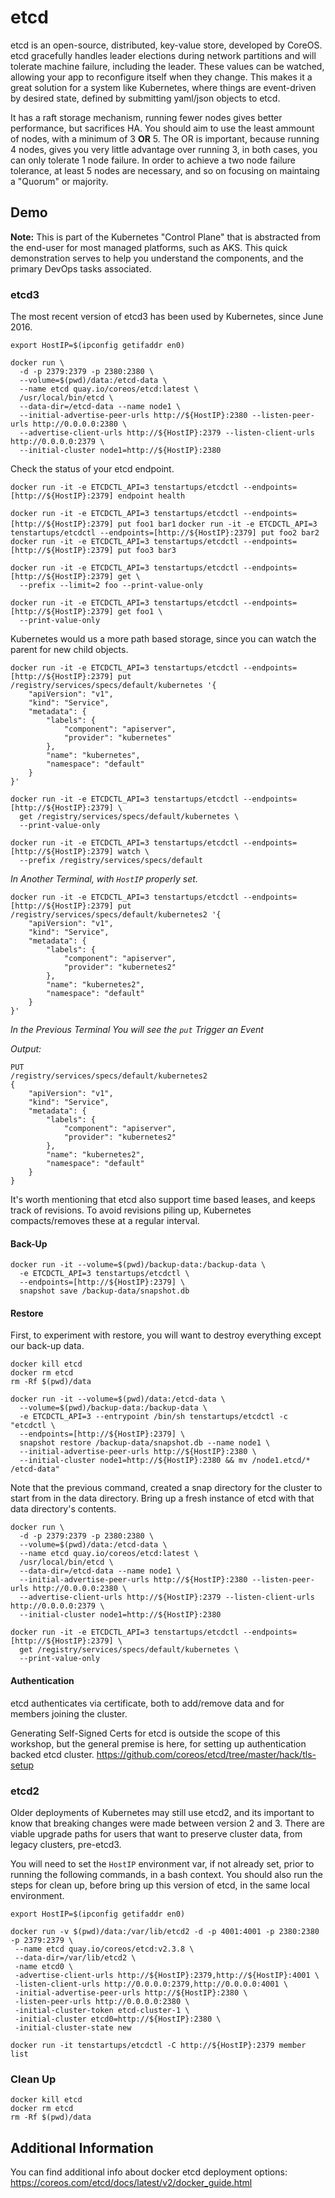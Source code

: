 # etcd
etcd is an open-source, distributed, key-value store, developed by CoreOS. etcd gracefully handles leader elections during network partitions and will tolerate machine failure, including the leader. These values can be watched, allowing your app to reconfigure itself when they change. This makes it a great solution for a system like Kubernetes, where things are event-driven by desired state, defined by submitting yaml/json objects to etcd.

It has a raft storage mechanism, running fewer nodes gives better performance, but sacrifices HA. You should aim to use the least ammount of nodes, with a minimum of 3 **OR** 5. The OR is important, because running 4 nodes, gives you very little advantage over running 3, in both cases, you can only tolerate 1 node failure. In order to achieve a two node failure tolerance, at least 5 nodes are necessary, and so on focusing on maintaing a "Quorum" or majority.

<Insert ETCD Quorum Visual Aid>

## Demo

**Note:** This is part of the Kubernetes "Control Plane" that is abstracted from the end-user for most managed platforms, such as AKS. This quick demonstration serves to help you understand the components, and the primary DevOps tasks associated.

### etcd3
The most recent version of etcd3 has been used by Kubernetes, since June 2016.

`export HostIP=$(ipconfig getifaddr en0)`

```
docker run \
  -d -p 2379:2379 -p 2380:2380 \
  --volume=$(pwd)/data:/etcd-data \
  --name etcd quay.io/coreos/etcd:latest \
  /usr/local/bin/etcd \
  --data-dir=/etcd-data --name node1 \
  --initial-advertise-peer-urls http://${HostIP}:2380 --listen-peer-urls http://0.0.0.0:2380 \
  --advertise-client-urls http://${HostIP}:2379 --listen-client-urls http://0.0.0.0:2379 \
  --initial-cluster node1=http://${HostIP}:2380
```

Check the status of your etcd endpoint.

`docker run -it -e ETCDCTL_API=3 tenstartups/etcdctl --endpoints=[http://${HostIP}:2379] endpoint health`

`docker run -it -e ETCDCTL_API=3 tenstartups/etcdctl --endpoints=[http://${HostIP}:2379] put foo1 bar1`
`docker run -it -e ETCDCTL_API=3 tenstartups/etcdctl --endpoints=[http://${HostIP}:2379] put foo2 bar2`
`docker run -it -e ETCDCTL_API=3 tenstartups/etcdctl --endpoints=[http://${HostIP}:2379] put foo3 bar3`

```
docker run -it -e ETCDCTL_API=3 tenstartups/etcdctl --endpoints=[http://${HostIP}:2379] get \
  --prefix --limit=2 foo --print-value-only
```

```
docker run -it -e ETCDCTL_API=3 tenstartups/etcdctl --endpoints=[http://${HostIP}:2379] get foo1 \
  --print-value-only
```

Kubernetes would us a more path based storage, since you can watch the parent for new child objects.

```
docker run -it -e ETCDCTL_API=3 tenstartups/etcdctl --endpoints=[http://${HostIP}:2379] put /registry/services/specs/default/kubernetes '{ 
    "apiVersion": "v1",
    "kind": "Service",
    "metadata": {
        "labels": {
            "component": "apiserver",
            "provider": "kubernetes"
        },
        "name": "kubernetes",
        "namespace": "default"
    }
}'
```

```
docker run -it -e ETCDCTL_API=3 tenstartups/etcdctl --endpoints=[http://${HostIP}:2379] \
  get /registry/services/specs/default/kubernetes \
  --print-value-only
```

```
docker run -it -e ETCDCTL_API=3 tenstartups/etcdctl --endpoints=[http://${HostIP}:2379] watch \
  --prefix /registry/services/specs/default
```

*In Another Terminal, with `HostIP` properly set.*
```
docker run -it -e ETCDCTL_API=3 tenstartups/etcdctl --endpoints=[http://${HostIP}:2379] put /registry/services/specs/default/kubernetes2 '{ 
    "apiVersion": "v1",
    "kind": "Service",
    "metadata": {
        "labels": {
            "component": "apiserver",
            "provider": "kubernetes2"
        },
        "name": "kubernetes2",
        "namespace": "default"
    }
}'
```

*In the Previous Terminal You will see the `put` Trigger an Event*

*Output:*
```
PUT
/registry/services/specs/default/kubernetes2
{ 
    "apiVersion": "v1",
    "kind": "Service",
    "metadata": {
        "labels": {
            "component": "apiserver",
            "provider": "kubernetes2"
        },
        "name": "kubernetes2",
        "namespace": "default"
    }
}
```

It's worth mentioning that etcd also support time based leases, and keeps track of revisions. To avoid revisions piling up, Kubernetes compacts/removes these at a regular interval.

#### Back-Up
```
docker run -it --volume=$(pwd)/backup-data:/backup-data \
  -e ETCDCTL_API=3 tenstartups/etcdctl \
  --endpoints=[http://${HostIP}:2379] \
  snapshot save /backup-data/snapshot.db
```

#### Restore
First, to experiment with restore, you will want to destroy everything except our back-up data.
```
docker kill etcd
docker rm etcd
rm -Rf $(pwd)/data
```

```
docker run -it --volume=$(pwd)/data:/etcd-data \
  --volume=$(pwd)/backup-data:/backup-data \
  -e ETCDCTL_API=3 --entrypoint /bin/sh tenstartups/etcdctl -c "etcdctl \
  --endpoints=[http://${HostIP}:2379] \
  snapshot restore /backup-data/snapshot.db --name node1 \
  --initial-advertise-peer-urls http://${HostIP}:2380 \
  --initial-cluster node1=http://${HostIP}:2380 && mv /node1.etcd/* /etcd-data"
```

Note that the previous command, created a snap directory for the cluster to start from in the data directory. Bring up a fresh instance of etcd with that data directory's contents.

```
docker run \
  -d -p 2379:2379 -p 2380:2380 \
  --volume=$(pwd)/data:/etcd-data \
  --name etcd quay.io/coreos/etcd:latest \
  /usr/local/bin/etcd \
  --data-dir=/etcd-data --name node1 \
  --initial-advertise-peer-urls http://${HostIP}:2380 --listen-peer-urls http://0.0.0.0:2380 \
  --advertise-client-urls http://${HostIP}:2379 --listen-client-urls http://0.0.0.0:2379 \
  --initial-cluster node1=http://${HostIP}:2380
```

```
docker run -it -e ETCDCTL_API=3 tenstartups/etcdctl --endpoints=[http://${HostIP}:2379] \
  get /registry/services/specs/default/kubernetes \
  --print-value-only
```

#### Authentication
etcd authenticates via certificate, both to add/remove data and for members joining the cluster. 

Generating Self-Signed Certs for etcd is outside the scope of this workshop, but the general premise is here, for setting up authentication backed etcd cluster.
https://github.com/coreos/etcd/tree/master/hack/tls-setup

### etcd2
Older deployments of Kubernetes may still use etcd2, and its important to know that breaking changes were made between version 2 and 3. There are viable upgrade paths for users that want to preserve cluster data, from legacy clusters, pre-etcd3. 

You will need to set the `HostIP` environment var, if not already set, prior to running the following commands, in a bash context. You should also run the steps for clean up, before bring up this version of etcd, in the same local environment.

`export HostIP=$(ipconfig getifaddr en0)`

```
docker run -v $(pwd)/data:/var/lib/etcd2 -d -p 4001:4001 -p 2380:2380 -p 2379:2379 \
 --name etcd quay.io/coreos/etcd:v2.3.8 \
 --data-dir=/var/lib/etcd2 \
 -name etcd0 \
 -advertise-client-urls http://${HostIP}:2379,http://${HostIP}:4001 \
 -listen-client-urls http://0.0.0.0:2379,http://0.0.0.0:4001 \
 -initial-advertise-peer-urls http://${HostIP}:2380 \
 -listen-peer-urls http://0.0.0.0:2380 \
 -initial-cluster-token etcd-cluster-1 \
 -initial-cluster etcd0=http://${HostIP}:2380 \
 -initial-cluster-state new
```

`docker run -it tenstartups/etcdctl -C http://${HostIP}:2379 member list` <We use bash and start an interactive session.>

### Clean Up

```
docker kill etcd
docker rm etcd
rm -Rf $(pwd)/data
```

## Additional Information

You can find additional info about docker etcd deployment options: https://coreos.com/etcd/docs/latest/v2/docker_guide.html